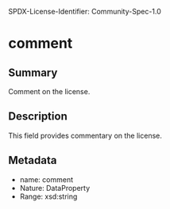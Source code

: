SPDX-License-Identifier: Community-Spec-1.0

# comment

## Summary

Comment on the license.

## Description

This field provides commentary on the license.

## Metadata

- name: comment
- Nature: DataProperty
- Range: xsd:string
